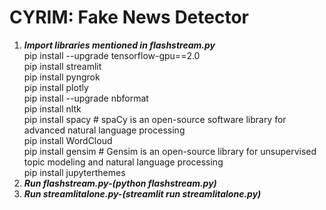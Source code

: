 # CYRIM: Fake News Detector
1. ***Import libraries mentioned in flashstream.py***<br />
    pip install --upgrade tensorflow-gpu==2.0 <br />
    pip install streamlit <br />
    pip install pyngrok <br />
    pip install plotly <br />
    pip install --upgrade nbformat <br />
    pip install nltk <br />
    pip install spacy # spaCy is an open-source software library for advanced natural language processing <br />
    pip install WordCloud <br />
    pip install gensim # Gensim is an open-source library for unsupervised topic modeling and natural language processing <br />
    pip install jupyterthemes <br />
2. ***Run flashstream.py-(python flashstream.py)***
3. ***Run streamlitalone.py-(streamlit run streamlitalone.py)***
